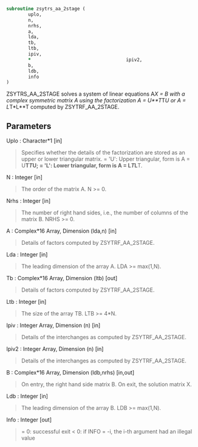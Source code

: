 ```fortran
subroutine zsytrs_aa_2stage (
		uplo,
		n,
		nrhs,
		a,
		lda,
		tb,
		ltb,
		ipiv,
		*                                   ipiv2,
		b,
		ldb,
		info
)
```

 ZSYTRS_AA_2STAGE solves a system of linear equations A*X = B with a complex
 symmetric matrix A using the factorization A = U**T*T*U or
 A = L*T*L**T computed by ZSYTRF_AA_2STAGE.

## Parameters
Uplo : Character*1 [in]
> Specifies whether the details of the factorization are stored
> as an upper or lower triangular matrix.
> = 'U':  Upper triangular, form is A = U**T*T*U;
> = 'L':  Lower triangular, form is A = L*T*L**T.

N : Integer [in]
> The order of the matrix A.  N >= 0.

Nrhs : Integer [in]
> The number of right hand sides, i.e., the number of columns
> of the matrix B.  NRHS >= 0.

A : Complex*16 Array, Dimension (lda,n) [in]
> Details of factors computed by ZSYTRF_AA_2STAGE.

Lda : Integer [in]
> The leading dimension of the array A.  LDA >= max(1,N).

Tb : Complex*16 Array, Dimension (ltb) [out]
> Details of factors computed by ZSYTRF_AA_2STAGE.

Ltb : Integer [in]
> The size of the array TB. LTB >= 4*N.

Ipiv : Integer Array, Dimension (n) [in]
> Details of the interchanges as computed by
> ZSYTRF_AA_2STAGE.

Ipiv2 : Integer Array, Dimension (n) [in]
> Details of the interchanges as computed by
> ZSYTRF_AA_2STAGE.

B : Complex*16 Array, Dimension (ldb,nrhs) [in,out]
> On entry, the right hand side matrix B.
> On exit, the solution matrix X.

Ldb : Integer [in]
> The leading dimension of the array B.  LDB >= max(1,N).

Info : Integer [out]
> = 0:  successful exit
> < 0:  if INFO = -i, the i-th argument had an illegal value

